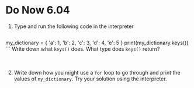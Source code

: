 # Do Now 6.04 

1. Type and run the following code in the interpreter

    ```python
my_dictionary = {
	'a': 1,
	'b': 2,
	'c': 3, 
	'd': 4, 
	'e': 5 
}
print(my_dictionary.keys())
    ```
Write down what `keys()` does. What type does `keys()` return? <br><br><br>

2. Write down how you might use a `for` loop to go through and print the values of `my_dictionary`. Try your solution using the interpreter. 